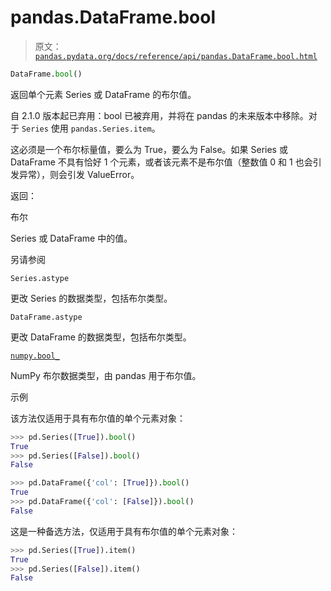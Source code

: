 # pandas.DataFrame.bool

> 原文：[`pandas.pydata.org/docs/reference/api/pandas.DataFrame.bool.html`](https://pandas.pydata.org/docs/reference/api/pandas.DataFrame.bool.html)

```py
DataFrame.bool()
```

返回单个元素 Series 或 DataFrame 的布尔值。

自 2.1.0 版本起已弃用：bool 已被弃用，并将在 pandas 的未来版本中移除。对于 `Series` 使用 `pandas.Series.item`。

这必须是一个布尔标量值，要么为 True，要么为 False。如果 Series 或 DataFrame 不具有恰好 1 个元素，或者该元素不是布尔值（整数值 0 和 1 也会引发异常），则会引发 ValueError。

返回：

布尔

Series 或 DataFrame 中的值。

另请参阅

`Series.astype`

更改 Series 的数据类型，包括布尔类型。

`DataFrame.astype`

更改 DataFrame 的数据类型，包括布尔类型。

[`numpy.bool_`](https://numpy.org/doc/stable/reference/arrays.scalars.html#numpy.bool_ "(在 NumPy v1.26 中)")

NumPy 布尔数据类型，由 pandas 用于布尔值。

示例

该方法仅适用于具有布尔值的单个元素对象：

```py
>>> pd.Series([True]).bool()  
True
>>> pd.Series([False]).bool()  
False 
```

```py
>>> pd.DataFrame({'col': [True]}).bool()  
True
>>> pd.DataFrame({'col': [False]}).bool()  
False 
```

这是一种备选方法，仅适用于具有布尔值的单个元素对象：

```py
>>> pd.Series([True]).item()  
True
>>> pd.Series([False]).item()  
False 
```
